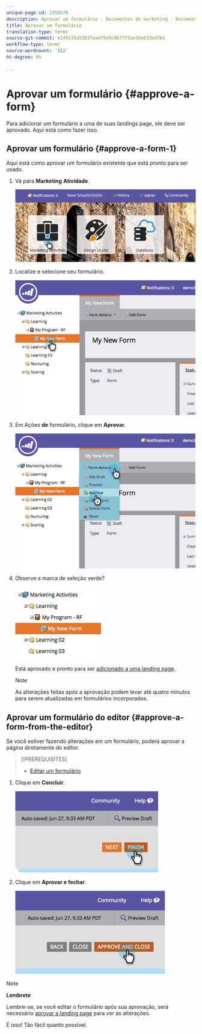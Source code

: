 ```yaml
---
unique-page-id: 2359578
description: Aprovar um formulário - Documentos do marketing - Documentação do produto
title: Aprovar um formulário
translation-type: tm+mt
source-git-commit: e149133a5383faaef5e9c9b7775ae36e633ed7b1
workflow-type: tm+mt
source-wordcount: '152'
ht-degree: 0%

---
```



# Aprovar um formulário {#approve-a-form}

Para adicionar um formulário a uma de suas landings page, ele deve ser aprovado. Aqui está como fazer isso.

## Aprovar um formulário {#approve-a-form-1}

Aqui está como aprovar um formulário existente que está pronto para ser usado.

1. Vá para **Marketing** **Atividade**.

   ![](assets/login-marketing-activities-7.png)

1. Localize e selecione seu formulário.

   ![](assets/image2014-9-15-17-3a49-3a40.png)

1. Em Ações **de** formulário, clique em **Aprovar**.

   ![](assets/image2014-9-15-17-3a49-3a47.png)

1. Observe a marca de seleção verde?

   ![](assets/image2014-9-15-17-3a50-3a2.png)

   Está aprovado e pronto para ser [adicionado a uma landing page](../../../../product-docs/demand-generation/landing-pages/understanding-landing-pages/approve-unapprove-or-delete-a-landing-page.md).

   >[!NOTE]
   >
   >As alterações feitas após a aprovação podem levar até quatro minutos para serem atualizadas em formulários incorporados.

## Aprovar um formulário do editor {#approve-a-form-from-the-editor}

Se você estiver fazendo alterações em um formulário, poderá aprovar a página diretamente do editor.

>[!PREREQUISITES]
>
>* [Editar um formulário](../../../../product-docs/demand-generation/forms/form-actions/edit-a-form.md)

>



1. Clique em **Concluir**.

   ![](assets/image2014-9-15-17-3a51-3a43.png)

1. Clique em **Aprovar e fechar**.

   ![](assets/image2014-9-15-17-3a52-3a1.png)

>[!NOTE]
>
>**Lembrete**
>
>Lembre-se, se você editar o formulário após sua aprovação, será necessário [aprovar a landing page](../../../../product-docs/demand-generation/landing-pages/understanding-landing-pages/approve-unapprove-or-delete-a-landing-page.md) para ver as alterações.

É isso! Tão fácil quanto possível.